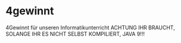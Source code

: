 # 4gewinnt
4Gewinnt für unseren Informatikunterricht
ACHTUNG IHR BRAUCHT, SOLANGE IHR ES NICHT SELBST KOMPILIERT, JAVA 9!!!

